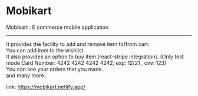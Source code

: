 # Mobikart
Mobikart : E commerce mobile application
***
It provides the facility to add and remove item to/from cart.<br/>
You can add item to the wishlist.<br/>
It also provides an option to buy item (react-stripe integration). (Only test mode Card Number: 4242 4242 4242 4242, exp: 12/21 , cvv: 123)<br/>
You can see your orders that you made. <br/>
and many more..

link: https://mobikart.netlify.app/
